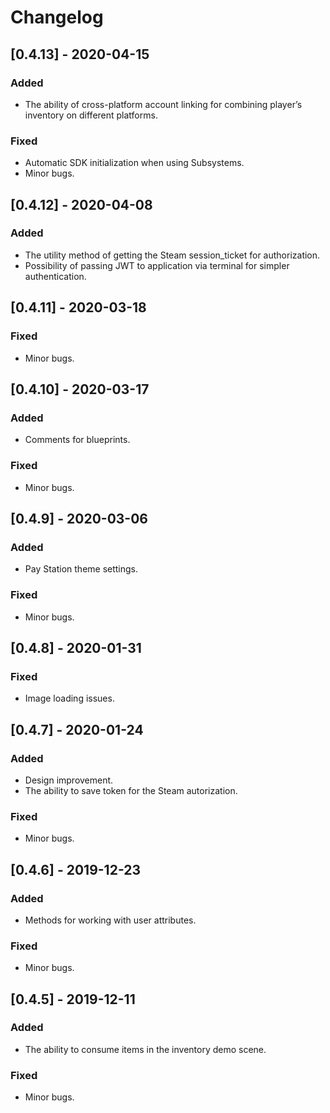 # Changelog

## [0.4.13] - 2020-04-15

### Added
- The ability of cross-platform account linking for combining player’s inventory on different platforms.

### Fixed 
- Automatic SDK initialization when using Subsystems.
- Minor bugs.


## [0.4.12] - 2020-04-08

### Added

- The utility method of getting the Steam session_ticket for authorization.
- Possibility of passing JWT to application via terminal for simpler authentication.


## [0.4.11] - 2020-03-18

### Fixed

- Minor bugs.


## [0.4.10] - 2020-03-17

### Added

- Comments for blueprints.

### Fixed

- Minor bugs.


## [0.4.9] - 2020-03-06

### Added

- Pay Station theme settings.

### Fixed

- Minor bugs.



## [0.4.8] - 2020-01-31

### Fixed

- Image loading issues.



## [0.4.7] - 2020-01-24

### Added

- Design improvement.
- The ability to save token for the Steam autorization.

### Fixed

- Minor bugs.


## [0.4.6] - 2019-12-23

### Added

- Methods for working with user attributes.

### Fixed

- Minor bugs.



## [0.4.5] - 2019-12-11

### Added

- The ability to consume items in the inventory demo scene.

### Fixed

- Minor bugs.
